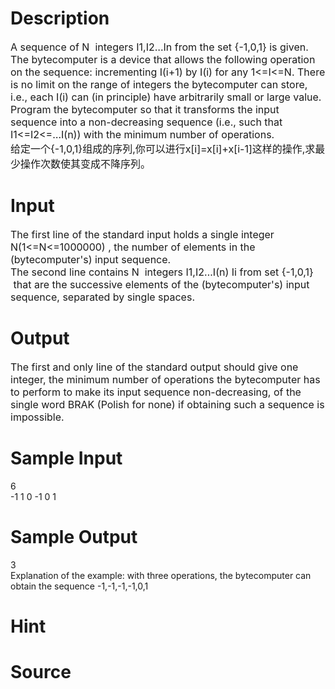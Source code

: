 
# Description

<div class="content"><div></div>
<div><span style="font-size: medium">A sequence of N  integers I1,I2…In from the set {-1,0,1} is given. The bytecomputer is a device that allows the following operation on the sequence: incrementing I(i+1) by I(i) for any 1&lt;=I&lt;=N. There is no limit on the range of integers the bytecomputer can store, i.e., each I(i) can (in principle) have arbitrarily small or large value.</span></div>
<div><span style="font-size: medium">Program the bytecomputer so that it transforms the input sequence into a non-decreasing sequence (i.e., such that I1&lt;=I2&lt;=…I(n)) with the minimum number of operations.</span></div>
<div><span style="font-size: medium">给定一个{-1,0,1}组成的序列,你可以进行x[i]=x[i]+x[i-1]这样的操作,求最少操作次数使其变成不降序列。</span></div>
<div></div>
<p></p></div>

# Input

<div class="content"><div><span style="font-size: medium">The first line of the standard input holds a single integer N(1&lt;=N&lt;=1000000) , the number of elements in the (bytecomputer&#39;s) input sequence.</span></div>
<div><span style="font-size: medium">The second line contains N  integers I1,I2…I(n) Ii from set {-1,0,1}  that are the successive elements of the (bytecomputer&#39;s) input sequence, separated by single spaces.</span></div>
<div></div>
<p></p></div>

# Output

<div class="content"><div></div>
<div>
<div><span style="font-size: medium">The first and only line of the standard output should give one integer, the minimum number of operations the bytecomputer has to perform to make its input sequence non-decreasing, of the single word BRAK (Polish for none) if obtaining such a sequence is impossible.</span></div>
<div></div>
</div>
<div>
<p></p>
</div></div>

# Sample Input

<div class="content"><span class="sampledata">6<br/>
-1 1 0 -1 0 1<br/>
</span></div>

# Sample Output

<div class="content"><span class="sampledata">3<br/>
Explanation of the example: with three operations, the bytecomputer can obtain the sequence  -1,-1,-1,-1,0,1<br/>
</span></div>

# Hint

<div class="content"><p></p></div>

# Source

<div class="content"><p><a href="problemset.php?search="></a></p></div>

